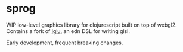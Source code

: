 # sprog

WIP low-level graphics library for clojurescript built on top of webgl2. Contains a fork of [iglu](https://github.com/oakes/iglu), an edn DSL for writing glsl.

Early development, frequent breaking changes.
